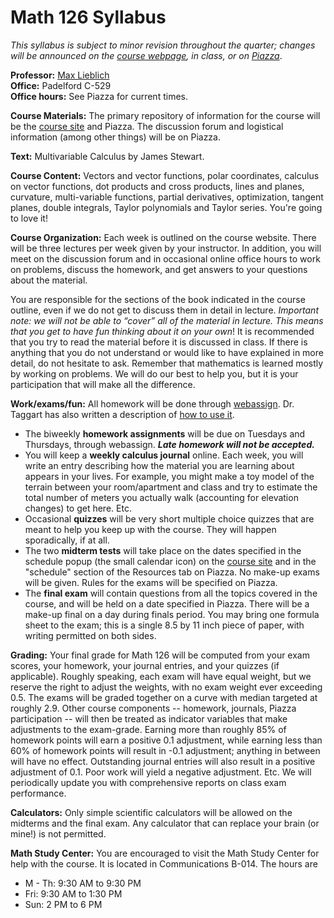 # Math 126 Syllabus

*This syllabus is subject to minor revision throughout the quarter; changes will be announced on the [course webpage](http://maxlieblich.github.io/math126), in class, or on [Piazza](http://piazza.com/washington/fall2014/math126gi/home)*.

**Professor:** [Max Lieblich](http://www.math.washington.edu/~lieblich/)  
**Office:** Padelford C-529  
**Office hours:** See Piazza for current times.

**Course Materials:** The primary repository of information for the course will be the [course site](http://maxlieblich.github.io/math126) and Piazza. The discussion forum and logistical information (among other things) will be on Piazza.

**Text:** Multivariable Calculus by James Stewart.

**Course Content:** Vectors and vector functions, polar coordinates, calculus on vector functions, dot products and cross products, lines and planes, curvature, multi-variable functions, partial derivatives, optimization, tangent planes, double integrals, Taylor polynomials and Taylor series. You're going to love it!

**Course Organization:** Each week is outlined on the course website. There will be three lectures per week given by your instructor. In addition, you will meet on the discussion forum and in occasional online office hours to work on problems, discuss the homework, and get answers to your questions about the material.

You are responsible for the sections of the book indicated in the course outline, even if we do not get to discuss them in detail in lecture. *Important note: we will not be able to “cover” all of the material in lecture. This means that you get to have fun thinking about it on your own*! It is recommended that you try to read the material before it is discussed in class. If there is anything that you do not understand or would like to have explained in more detail, do not hesitate to ask. Remember that mathematics is learned mostly by working on problems. We will do our best to help you, but it is your participation that will make all the difference.

**Work/exams/fun:** All homework will be done through [webassign](https://www.webassign.net/washington/login.html). Dr. Taggart has also written a description of [how to use it](http://www.math.washington.edu/~taggart/m126/howtowebassign.html).

-   The biweekly **homework assignments** will be due on Tuesdays and Thursdays, through webassign. ***Late homework will not be accepted.***
-   You will keep a **weekly calculus journal** online. Each week, you
    will write an entry describing how the material you are learning
    about appears in your lives. For example, you might make a toy model
    of the terrain between your room/apartment and class and try to
    estimate the total number of meters you actually walk (accounting
    for elevation changes) to get here. Etc.
-   Occasional **quizzes** will be very short multiple choice quizzes
    that are meant to help you keep up with the course. They will happen
    sporadically, if at all.
-   The two **midterm tests** will take place on the dates specified in
    the schedule popup (the small calendar icon) on the [course
    site](http://www.math.washington.edu/~lieblich/Math126/all.html) and in the "schedule" section of the Resources tab on Piazza. No
    make-up exams will be given. Rules for the exams will be specified on Piazza.
-   The **final exam** will contain questions from all the topics
    covered in the course, and will be held on a date specified in
    Piazza. There will be a make-up final on a day
    during finals period. You may bring one formula
    sheet to the exam; this is a single 8.5 by 11 inch piece of paper,
    with writing permitted on both sides.

**Grading:** Your final grade for Math 126 will be computed from your exam scores, your homework, your journal entries, and your quizzes (if applicable). Roughly speaking, each exam will have equal weight, but we reserve the right to adjust the weights, with no exam weight ever exceeding 0.5. The exams will be graded together on a curve with median targeted at roughly 2.9. Other course components -- homework, journals, Piazza participation -- will then be treated as indicator variables that make adjustments to the exam-grade. Earning more than roughly 85% of homework points will earn a positive 0.1 adjustment, while earning less than 60% of homework points will result in -0.1 adjustment; anything in between will have no effect. Outstanding journal entries will also result in a positive adjustment of 0.1. Poor work will yield a negative adjustment. Etc. We will periodically update you with comprehensive reports on class exam performance.

**Calculators:** Only simple scientific calculators will be allowed on the midterms and the final exam. Any calculator that can replace your brain (or mine!) is not permitted.

**Math Study Center:** You are encouraged to visit the Math Study Center for help with the course. It is located in Communications B-014. The hours are

-   M - Th: 9:30 AM to 9:30 PM
-   Fri: 9:30 AM to 1:30 PM
-   Sun: 2 PM to 6 PM

